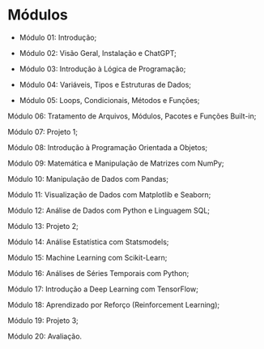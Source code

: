# Módulos

- Módulo 01: Introdução;

- Módulo 02: Visão Geral, Instalação e ChatGPT;

- Módulo 03: Introdução à Lógica de Programação;

- Módulo 04: Variáveis, Tipos e Estruturas de Dados;

- Módulo 05: Loops, Condicionais, Métodos e Funções;

Módulo 06: Tratamento de Arquivos, Módulos, Pacotes e Funções Built-in;

Módulo 07: Projeto 1;

Módulo 08: Introdução à Programação Orientada a Objetos;

Módulo 09: Matemática e Manipulação de Matrizes com NumPy;

Módulo 10: Manipulação de Dados com Pandas;

Módulo 11: Visualização de Dados com Matplotlib e Seaborn;

Módulo 12: Análise de Dados com Python e Linguagem SQL;

Módulo 13: Projeto 2;

Módulo 14: Análise Estatística com Statsmodels;

Módulo 15: Machine Learning com Scikit-Learn;

Módulo 16: Análises de Séries Temporais com Python;

Módulo 17: Introdução a Deep Learning com TensorFlow;

Módulo 18: Aprendizado por Reforço (Reinforcement Learning);

Módulo 19: Projeto 3;

Módulo 20: Avaliação.
